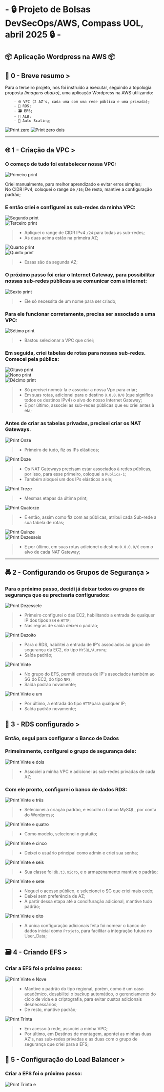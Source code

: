 # - 🔒 Projeto de Bolsas DevSecOps/AWS,  Compass UOL, abril 2025 🔒 -

## 📦 Aplicação Wordpress na AWS 📦

## 📜 0 - Breve resumo >
Para o terceiro projeto, nos foi instruído a executar, seguindo a topologia proposta _(imagens abaixo)_, uma aplicação Wordpress na AWS utilizando:  

        - 🌐 VPC (2 AZ's, cada uma com uma rede pública e uma privada);  
        - 📨 RDS;  
        - 🗃️ EFS;  
        - 👥 ALB;  
        - 🤖 Auto Scaling;  
        
![Print zero](/Prints/0.0.png)
![Print zero dois](/Prints/0.1.png)

---
## 🌐 1 - Criação da VPC >
### O começo de tudo foi estabelecer nossa VPC:  

![Primeiro print](/Prints/1.1.png)  

Criei manualmente, para melhor aprendizado e evitar erros simples;  
No CIDR IPv4, coloquei o range de `/16`;
De resto, mantive a configuração padrão;  

### E então criei e configurei as sub-redes da minha VPC:  

![Segundo print](/Prints/1.2.png)  
![Terceiro print](/Prints/1.3.png) 

>- Apliquei o range de CIDR IPv4 `/24` para todas as sub-redes;  
>- As duas acima estão na primeira AZ;  

![Quarto print](/Prints/1.4.png)  
![Quinto print](/Prints/1.5.png)  

>- Essas são da segunda AZ;  

### O próximo passo foi criar o Internet Gateway, para possibilitar nossas sub-redes públicas a se comunicar com a internet:  

![Sexto print](/Prints/1.6.png)  

>- Ele só necessita de um nome para ser criado;  

### Para ele funcionar corretamente, precisa ser associado a uma VPC:  

![Sétimo print](/Prints/1.8.png)  

>- Bastou selecionar a VPC que criei;  

### Em seguida, criei tabelas de rotas para nossas sub-redes. Comecei pela pública:  

![Oitavo print](/Prints/1.7.png)  
![Nono print](/Prints/1.9.png)  
![Décimo print](/Prints/1.10.png)

>- Só precisei nomeá-la e associar a nossa Vpc para criar;  
>- Em suas rotas, adicionei para o destino `0.0.0.0/0` (que significa todos os destinos IPv4) o alvo do nosso Internet Gateway;  
>- E por último, associei as sub-redes públicas que eu criei antes à ela;  

### Antes de criar as tabelas privadas, precisei criar os NAT Gateways.  
![Print Onze](/Prints/1.11.png)  
>- Primeiro de tudo, fiz os IPs elásticos;  

![Print Doze](/Prints/1.12.png)  
>- Os NAT Gateways precisam estar associados à redes públicas, por isso, para esse primeiro, coloquei a `Publica-1`;  
>- Também aloquei um dos IPs elásticos a ele;  

![Print Treze](/Prints/1.13.png)  

>- Mesmas etapas da última print;  

![Print Quatorze](/Prints/1.14.png)  
>- E então, assim como fiz com as públicas, atribui cada Sub-rede a sua tabela de rotas;  

![Print Quinze](/Prints/1.15.png)  
![Print Dezesseis](/Prints/1.16.png)  

>- E por último, em suas rotas adicionei o destino `0.0.0.0/0` com o alvo de cada NAT Gateway;  

---
## 🚔 2 - Configurando os Grupos de Segurança >  
### Para o próximo passo, decidi já deixar todos os grupos de segurança que eu precisaria configurados:  

![Print Dezessete](/Prints/2.1.png)  
>- Primeiro configurei o das EC2, habilitando a entrada de qualquer IP dos tipos `SSH` e `HTTP`;  
>- Nas regras de saída deixei o padrão;  

![Print Dezoito](/Prints/2.2.png)  
>- Para o RDS, habilitei a entrada de IP's associados ao grupo de segurança da EC2, do tipo `MYSQL/Aurora`;  
>- Saída padrão;  

![Print Vinte](/Prints/2.3.png)  
>- No grupo do EFS, permiti entrada de IP's associados também ao SG do EC2, do tipo `NFS`;  
>- Saída padrão novamente;  

![Print Vinte e um](/Prints/2.4.png)  
>- Por último, a entrada do tipo `HTTP`para qualquer IP;  
>- Saída padrão novamente;  

## 📨 3 - RDS configurado >  
### Então, segui para configurar o Banco de Dados  
### Primeiramente, configurei o grupo de segurança dele:

![Print Vinte e dois](/Prints/3.1.png)  

>- Associei a minha VPC e adicionei as sub-redes privadas de cada AZ;  

### Com ele pronto, configurei o banco de dados RDS:

![Print Vinte e três](/Prints/3.2.png)  

>- Selecionei a criação padrão, e escolhi o banco MySQL, por conta do Wordpress;  

![Print Vinte e quatro](/Prints/3.3.png)  

>- Como modelo, selecionei o gratuito;  

![Print Vinte e cinco](/Prints/3.4.png) 

>- Deixei o usuário principal como admin e criei sua senha;  

![Print Vinte e seis](/Prints/3.5.png)  

>- Sua classe foi `db.t3.micro`, e o armazenamento mantive o padrão;  

![Print Vinte e sete](/Prints/3.6.png)  

>- Neguei o acesso público, e selecionei o SG que criei mais cedo;  
>- Deixei sem preferência de AZ;  
>- A partir dessa etapa até a condifuração adicional, mantive tudo padrão;  

![Print Vinte e oito](/Prints/3.7.png)  

>- A única configuração adicionais feita foi nomear o banco de dados inicial como `Projeto`, para facilitar a integração futura no User_Data;  

## 🗃️ 4 - Criando EFS >  
### Criar a EFS foi o próximo passo:  

![Print Vinte e Nove](/Prints/4.1.png)  

>- Mantive o padrão do tipo regional, porém, como é um caso acadêmico, desabilitei o backup automático, o gerenciamento do ciclo de vida e a criptografia, para evitar custos adicionais desnecessários;  
>- De resto, mantive padrão;  

![Print Trinta](/Prints/4.2.png)  

>- Em acesso à rede, associei a minha VPC;
>- Por último, em Destinos de montagem, apontei as minhas duas AZ's, nas sub-redes privadas e as duas com o grupo de segurança que criei para a EFS;

## 👥 5 - Configuração do Load Balancer >  
### Criar a EFS foi o próximo passo:  

![Print Trinta e ](/Prints/5.1.png)  
